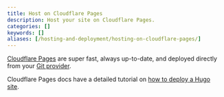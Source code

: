 ```yaml
---
title: Host on Cloudflare Pages
description: Host your site on Cloudflare Pages.
categories: []
keywords: []
aliases: [/hosting-and-deployment/hosting-on-cloudflare-pages/]
---
```


[Cloudflare Pages](https://developers.cloudflare.com/pages/) are super fast, always up-to-date, and deployed directly from your [Git provider](https://developers.cloudflare.com/pages/get-started/#connect-your-git-provider-to-pages).

Cloudflare Pages docs have a detailed tutorial on [how to deploy a Hugo site](https://developers.cloudflare.com/pages/framework-guides/deploy-a-hugo-site/).
